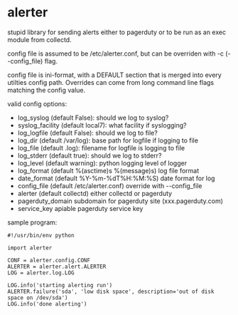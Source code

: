 # alerter #

stupid library for sending alerts either to pagerduty or to be run as
an exec module from collectd.

config file is assumed to be /etc/alerter.conf, but can be overriden
with -c (--config_file) flag.

config file is ini-format, with a DEFAULT section that is merged into
every utilties config path.  Overrides can come from long command line
flags matching the config value.

valid config options:

* log_syslog (default False): should we log to syslog?
* syslog_facility (default local7): what facility if syslogging?
* log_logfile (default False): should we log to file?
* log_dir (default /var/log): base path for logfile if logging to file
* log_file (default <prog>.log): filename for logfile is logging to file
* log_stderr (default true): should we log to stderr?
* log_level (default warning): python logging level of logger
* log_format (default %(asctime)s %(message)s) log file format
* date_format (default %Y-%m-%dT%H:%M:%S) date format for log
* config_file (default /etc/alerter.conf) override with --config_file
* alerter (default collectd) either collectd or pagerduty
* pagerduty_domain subdomain for pagerduty site (xxx.pagerduty.com)
* service_key apiable pagerduty service key

sample program:

~~~~
#!/usr/bin/env python

import alerter

CONF = alerter.config.CONF
ALERTER = alerter.alert.ALERTER
LOG = alerter.log.LOG

LOG.info('starting alerting run')
ALERTER.failure('sda', 'low disk space', description='out of disk space on /dev/sda')
LOG.info('done alerting')
~~~~
